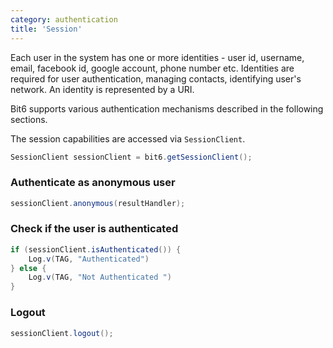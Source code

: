 ```yaml
---
category: authentication
title: 'Session'
---
```


Each user in the system has one or more identities - user id, username, email, facebook id, google account, phone number etc. Identities are required for user authentication, managing contacts, identifying user's network. An identity is represented by a URI.

Bit6 supports various authentication mechanisms described in the following sections.

The session capabilities are accessed via `SessionClient`.

```java
SessionClient sessionClient = bit6.getSessionClient();
```

### Authenticate as anonymous user

```java
sessionClient.anonymous(resultHandler);
```

### Check if the user is authenticated

```java
if (sessionClient.isAuthenticated()) {
	Log.v(TAG, "Authenticated")
} else {
	Log.v(TAG, "Not Authenticated ")
}
```


### Logout

```java
sessionClient.logout();
```
